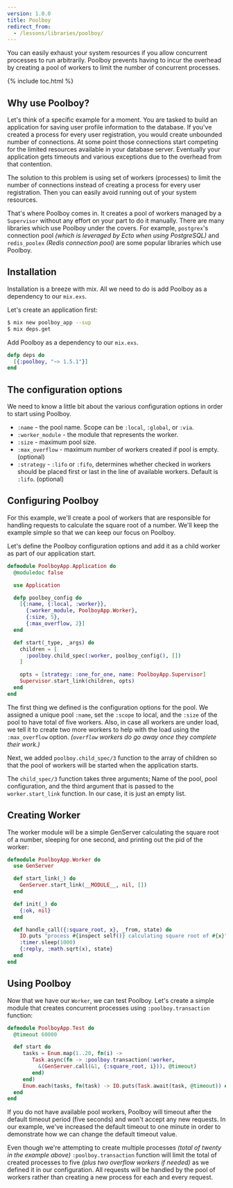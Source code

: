 ```yaml
---
version: 1.0.0
title: Poolboy
redirect_from:
  - /lessons/libraries/poolboy/
---
```


You can easily exhaust your system resources if you allow concurrent processes to run arbitrarily. Poolboy prevents having to incur the overhead by creating a pool of workers to limit the number of concurrent processes.

{% include toc.html %}

## Why use Poolboy?

Let's think of a specific example for a moment. You are tasked to build an application for saving user profile information to the database. If you've created a process for every user registration, you would create unbounded number of connections. At some point those connections start competing for the limited resources available in your database server. Eventually your application gets timeouts and various exceptions due to the overhead from that contention.

The solution to this problem is using set of workers (processes) to limit the number of connections instead of creating a process for every user registration. Then you can easily avoid running out of your system resources.

That's where Poolboy comes in. It creates a pool of workers managed by a `Supervisor` without any effort on your part to do it manually. There are many libraries which use Poolboy under the covers. For example, `postgrex`'s connection pool *(which is leveraged by Ecto when using PostgreSQL)* and `redis_poolex` *(Redis connection pool)* are some popular libraries which use Poolboy.

## Installation

Installation is a breeze with mix. All we need to do is add Poolboy as a dependency to our `mix.exs`.

Let's create an application first:

```bash
$ mix new poolboy_app --sup
$ mix deps.get
```

Add Poolboy as a dependency to our `mix.exs`.

```elixir
defp deps do
  [{:poolboy, "~> 1.5.1"}]
end
```

## The configuration options

We need to know a little bit about the various configuration options in order to start using Poolboy.

* `:name` - the pool name. Scope can be `:local`, `:global`, or `:via`.
* `:worker_module` - the module that represents the worker.
* `:size` - maximum pool size.
* `:max_overflow` - maximum number of workers created if pool is empty. (optional)
* `:strategy` - `:lifo` or `:fifo`, determines whether checked in workers should be placed first or last in the line of available workers. Default is `:lifo`. (optional)

## Configuring Poolboy

For this example, we'll create a pool of workers that are responsible for handling requests to calculate the square root of a number. We'll keep the example simple so that we can keep our focus on Poolboy.

Let's define the Poolboy configuration options and add it as a child worker as part of our application start.

```elixir
defmodule PoolboyApp.Application do
  @moduledoc false

  use Application

  defp poolboy_config do
    [{:name, {:local, :worker}},
      {:worker_module, PoolboyApp.Worker},
      {:size, 5},
      {:max_overflow, 2}]
  end

  def start(_type, _args) do
    children = [
      :poolboy.child_spec(:worker, poolboy_config(), [])
    ]

    opts = [strategy: :one_for_one, name: PoolboyApp.Supervisor]
    Supervisor.start_link(children, opts)
  end
end
```

The first thing we defined is the configuration options for the pool. We assigned a unique pool `:name`, set the `:scope` to local, and the `:size` of the pool to have total of five workers. Also, in case all workers are under load, we tell it to create two more workers to help with the load using the `:max_overflow` option. *(`overflow` workers do go away once they complete their work.)*

Next, we added `poolboy.child_spec/3` function to the array of children so that the pool of workers will be started when the application starts.

The `child_spec/3` function takes three arguments; Name of the pool, pool configuration, and the third argument that is passed to the `worker.start_link` function. In our case, it is just an empty list.

## Creating Worker
The worker module will be a simple GenServer calculating the square root of a number, sleeping for one second, and printing out the pid of the worker:

```elixir
defmodule PoolboyApp.Worker do
  use GenServer

  def start_link(_) do
    GenServer.start_link(__MODULE__, nil, [])
  end

  def init(_) do
    {:ok, nil}
  end

  def handle_call({:square_root, x}, _from, state) do
    IO.puts "process #{inspect self()} calculating square root of #{x}"
    :timer.sleep(1000)
    {:reply, :math.sqrt(x), state}
  end
end
```

## Using Poolboy

Now that we have our `Worker`, we can test Poolboy. Let's create a simple module that creates concurrent processes using `:poolboy.transaction` function:

```elixir
defmodule PoolboyApp.Test do
  @timeout 60000

  def start do
     tasks = Enum.map(1..20, fn(i) ->
        Task.async(fn -> :poolboy.transaction(:worker,
          &(GenServer.call(&1, {:square_root, i})), @timeout)
        end)
     end)
     Enum.each(tasks, fn(task) -> IO.puts(Task.await(task, @timeout)) end)
  end
end
```
If you do not have available pool workers, Poolboy will timeout after the default timeout period (five seconds) and won't accept any new requests. In our example, we've increased the default timeout to one minute in order to demonstrate how we can change the default timeout value.

Even though we're attempting to create multiple processes *(total of twenty in the example above)* `:poolboy.transaction` function will limit the total of created processes to five *(plus two overflow workers if needed)* as we defined it in our configuration. All requests will be handled by the pool of workers rather than creating a new process for each and every request.
